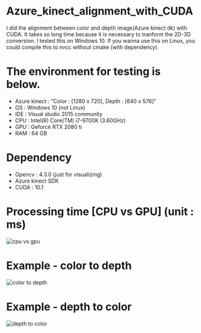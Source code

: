 # Azure_kinect_alignment_with_CUDA

I did the alignment between color and depth image(Azure kinect dk) with CUDA. It takes so long time because it is necessary to tranform the 2D-3D conversion.
I tested this on Windows 10. If you wanna use this on Linux, you could compile this to nvcc without cmake (with dependency).

# The environment for testing is below.
- Azure kinect : "Color : [1280 x 720], Depth : [640 x 576]"
- OS : Windows 10 (not Linux)
- IDE : Visual studio 2015 community
- CPU : Intel(R) Core(TM) i7-9700K (3.60GHz)
- GPU : Geforce RTX 2080 ti
- RAM : 64 GB

# Dependency
- Opencv : 4.3.0 (just for visualizing)
- Azure kinect SDK
- CUDA : 10.1

# Processing time [CPU vs GPU] (unit : ms)
![cpu vs gpu](https://user-images.githubusercontent.com/23024027/99947451-5863c580-2dbb-11eb-9ed5-8a574a468ac0.png)


# Example - color to depth
![color to depth](https://user-images.githubusercontent.com/23024027/99944744-bfcb4680-2db6-11eb-91b1-54695ab364f0.png)


# Example - depth to color
![depth to color](https://user-images.githubusercontent.com/23024027/99944767-cf4a8f80-2db6-11eb-8b82-753f0c907e90.png)
